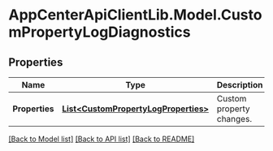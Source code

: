 # AppCenterApiClientLib.Model.CustomPropertyLogDiagnostics
## Properties

Name | Type | Description | Notes
------------ | ------------- | ------------- | -------------
**Properties** | [**List&lt;CustomPropertyLogProperties&gt;**](CustomPropertyLogProperties.md) | Custom property changes. | [optional] 

[[Back to Model list]](../README.md#documentation-for-models) [[Back to API list]](../README.md#documentation-for-api-endpoints) [[Back to README]](../README.md)

